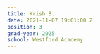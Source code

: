 ```yaml
---
title: Krish B.
date: 2021-11-07 19:01:00 Z
position: 3
grad-year: 2025
school: Westford Academy
---
```



